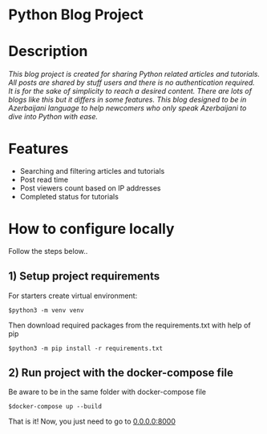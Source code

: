 # Python Blog Project


# Description

###### This blog project is created for sharing Python related articles and tutorials. All posts are shared by stuff users and there is no authentication required. It is for the sake of simplicity to reach a desired content. There are lots of blogs like this but it differs in some features. This blog designed to be in Azerbaijani language to help newcomers who only speak Azerbaijani to dive into Python with ease.


# Features

- Searching and filtering articles and tutorials
- Post read time
- Post viewers count based on IP addresses
- Completed status for tutorials


# How to configure locally

Follow the steps below..

## 1) Setup project requirements
For starters create virtual environment:

<code>$python3 -m venv venv </code>

Then download required packages from the requirements.txt with help of pip

<code>$python3 -m pip install -r requirements.txt</code>

## 2) Run project with the docker-compose file
Be aware to be in the same folder with docker-compose file

<code>$docker-compose up --build</code>

That is it! Now, you just need to go to [0.0.0.0:8000](https://0.0.0.0:8000/)


